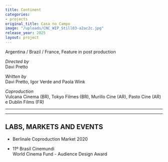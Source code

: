 ```yaml
---
title: Continent
categories:
- projects
original_title: Casa no Campo
image: "/uploads/CNC_WIP_Still03-a2ac2c.jpg"
release_year: 2025
layout: project
---
```


Argentina / Brazil / France, Feature in post production

*Directed by*\
Davi Pretto

*Written by*\
Davi Pretto, Igor Verde and Paola Wink

*Coproduction*\
Vulcana Cinema (BR), Tokyo Filmes (BR), Murillo Cine (AR), Pasto Cine (AR) e Dublin Films (FR)

---

---

## LABS, MARKETS AND EVENTS

* Berlinale Coproduction Market 2020

* 11º Brasil Cinemundi\
  World Cinema Fund - Audience Design Award